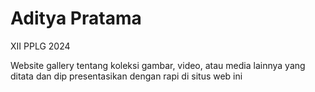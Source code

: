 # Aditya Pratama
XII PPLG 2024

Website gallery tentang koleksi gambar, video, atau media lainnya yang ditata dan dip presentasikan dengan rapi di situs web ini
